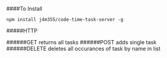 ####To Install

    npm install j4m355/code-time-task-server -g



#####HTTP

######GET
	returns all tasks
######POST
	adds single task
######DELETE
	deletes all occurances of task by name in list



